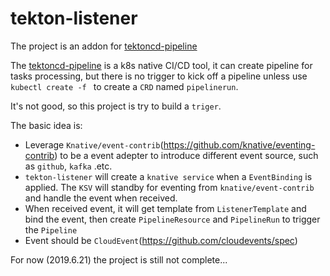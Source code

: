 # tekton-listener
The project is an addon for [tektoncd-pipeline](https://github.com/tektoncd/pipeline)

The [tektoncd-pipeline](https://github.com/tektoncd/pipeline) is a k8s native CI/CD tool, it can create pipeline for tasks processing,
but there is no trigger to kick off a pipeline unless use `kubectl create -f ` to create a `CRD` named `pipelinerun`.

It's not good, so this project is try to build a `triger`.

The basic idea is:
- Leverage `Knative/event-contrib`(https://github.com/knative/eventing-contrib) to be a event adepter to introduce different event source, such as `github`, `kafka` .etc.
- `tekton-listener` will create a `knative service` when a `EventBinding` is applied. The `KSV` will standby for eventing from `knative/event-contrib`
and handle the event when received.
- When received event, it will get template from `ListenerTemplate` and bind the event, then create `PipelineResource` and `PipelineRun` to trigger the `Pipeline`
- Event should be `CloudEvent`(https://github.com/cloudevents/spec)


For now (2019.6.21) the project is still not complete...
